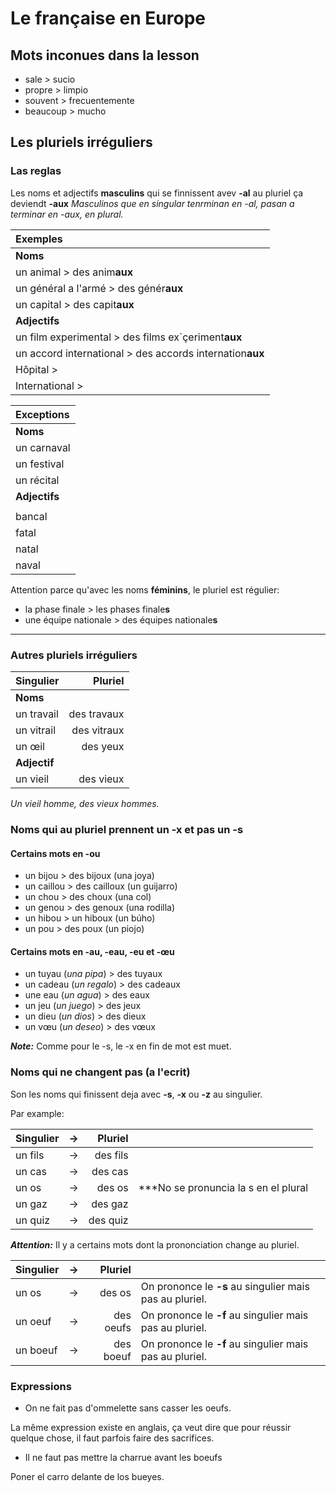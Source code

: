 # Le française en Europe

## Mots inconues dans la lesson

- sale > sucio
- propre > limpio
- souvent > frecuentemente
- beaucoup > mucho

## Les pluriels irréguliers

### Las reglas

Les noms et adjectifs **masculins** qui se finnissent avev **-al** au pluriel ça deviendt **-aux**
*Masculinos que en singular tenrminan en -al, pasan a terminar en -aux, en plural.*

| Exemples                                                         |
|:-----------------------------------------------------------------|
| **Noms**                                                         |
| un animal > des anim**aux**                                      |
| un général a l'armé > des génér**aux**                           |
| un capital > des capit**aux**                                    |
| **Adjectifs**                                                    |
| un film experimental > des films ex`çeriment**aux**      | banal |
| un accord international > des accords internation**aux**         |
| Hôpital >                                                        |
| International >                                                  |

| Exceptions    |
|:--------------|
| **Noms**      |
| un carnaval   |
| un festival   |
| un récital    |
| **Adjectifs** |
|               |
| bancal        |
| fatal         |
| natal         |
| naval         |

Attention parce qu'avec les noms **féminins**, le pluriel est régulier:

- la phase finale > les phases finale**s**
- une équipe nationale > des équipes nationale**s**

---

### Autres pluriels irréguliers

| Singulier    |     Pluriel |
|:-------------|------------:|
| **Noms**     |             |
| un travail   | des travaux |
| un vitrail   | des vitraux |
| un œil       |    des yeux |
| **Adjectif** |             |
| un vieil     |   des vieux |

*Un vieil homme, des vieux hommes.*

### Noms qui au pluriel prennent un **-x** et pas un **-s**

#### Certains mots en **-ou**

- un bijou > des bijoux (una joya)
- un caillou > des cailloux (un guijarro)
- un chou > des choux (una col)
- un genou > des genoux (una rodilla)
- un hibou >  un hiboux (un búho)
- un pou > des poux (un piojo)

#### Certains mots en -au, -eau, -eu et -œu

- un tuyau  (*una pipa*) > des tuyaux
- un cadeau (*un regalo*) > des cadeaux
- une eau (*un agua*) > des eaux
- un jeu (*un juego*) > des jeux
- un dieu (*un dios*) > des dieux
- un vœu (*un deseo*) > des vœux

***Note:*** Comme pour le -s, le -x en fin de mot est muet.

### Noms qui ne changent pas (a l'ecrit)

Son les noms qui finissent deja avec **-s**, **-x** ou **-z** au singulier.

Par example:

| Singulier | → |  Pluriel |                                      |
|:----------|---|---------:|--------------------------------------|
| un fils   | → | des fils |                                      |
| un cas    | → |  des cas |                                      |
| un os     | → |   des os | ***No se pronuncia la s en el plural |
| un gaz    | → |  des gaz |                                      |
| un quiz   | → | des quiz |                                      |

***Attention:*** Il y a certains mots dont la prononciation change au pluriel.

| Singulier | → |   Pluriel |                                                         |
|-----------|---|----------:|---------------------------------------------------------|
| un os     | → |    des os | On prononce le **-s** au singulier mais pas au pluriel. |
| un oeuf   | → | des oeufs | On prononce le **-f** au singulier mais pas au pluriel. |
| un boeuf  | → | des boeuf | On prononce le **-f** au singulier mais pas au pluriel. |

### Expressions

- On ne fait pas d'ommelette sans casser les oeufs.
  
La même expression existe en anglais, ça veut dire que pour réussir quelque chose, il faut parfois faire des sacrifices.

- Il ne faut pas mettre la charrue avant les boeufs

Poner el carro delante de los bueyes.
